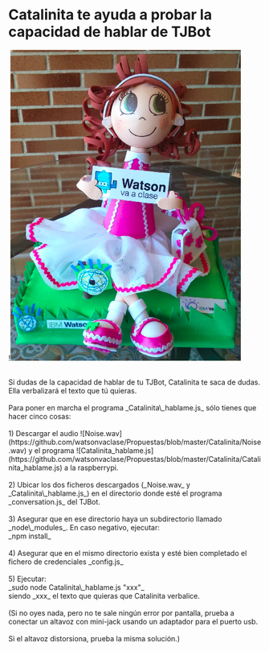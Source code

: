 # Catalinita te ayuda a probar la capacidad de hablar de TJBot

!<img id="img1" src="Catalinita/Catalinita.png"> <br> <br>


<div id="texto1">Si dudas de la capacidad de hablar de tu TJBot, Catalinita te saca de dudas. Ella verbalizará el texto que tú quieras.</div>
<br>
<div id="texto2">Para poner en marcha el programa _Catalinita\_hablame.js_ sólo tienes que hacer cinco cosas:</div>
<br>  
<div id="texto3">1) Descargar el audio ![Noise.wav](https://github.com/watsonvaclase/Propuestas/blob/master/Catalinita/Noise.wav) y el programa ![Catalinita_hablame.js](https://github.com/watsonvaclase/Propuestas/blob/master/Catalinita/Catalinita_hablame.js) a la raspberrypi.</div>
<br>  
<div id="texto4">2) Ubicar los dos ficheros descargados (_Noise.wav_ y _Catalinita\_hablame.js_) en el directorio donde esté el programa _conversation.js_ del TJBot.</div>
<br>  
<div id="texto5">3) Asegurar que en ese directorio haya un subdirectorio llamado _node\_modules_. En caso negativo, ejecutar: <br>
_npm install_</div>
 <br>
<div id="texto6">4) Asegurar que en el mismo directorio exista y esté bien completado el fichero de credenciales _config.js_ </div>
<br>
<div id="texto7">5) Ejecutar: <br>
_sudo node Catalinita\_hablame.js "xxx"_ <br>
siendo _xxx_ el texto que quieras que Catalinita verbalice. </div><br>

<div id="texto8">(Si no oyes nada, pero no te sale ningún error por pantalla, prueba a conectar un altavoz con mini-jack usando un adaptador para el puerto usb.</div> <br>

<div id="texto9">Si el altavoz distorsiona, prueba la misma solución.)</div><br>

